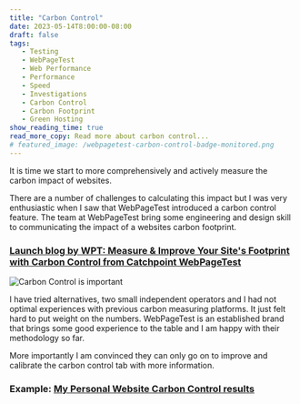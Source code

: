```yaml
---
title: "Carbon Control"
date: 2023-05-14T8:00:00-08:00
draft: false
tags: 
   - Testing
   - WebPageTest
   - Web Performance
   - Performance
   - Speed
   - Investigations
   - Carbon Control
   - Carbon Footprint
   - Green Hosting
show_reading_time: true
read_more_copy: Read more about carbon control...
# featured_image: /webpagetest-carbon-control-badge-monitored.png
---
```


It is time we start to more comprehensively and actively measure the carbon impact of websites.

There are a number of challenges to calculating this impact but I was very enthusiastic when I saw that WebPageTest introduced a carbon control feature. The team at WebPageTest bring some engineering and design skill to communicating the impact of a websites carbon footprint.

### [Launch blog by WPT: Measure & Improve Your Site's Footprint with Carbon Control from Catchpoint WebPageTest](https://blog.webpagetest.org/posts/carbon-control/)

![Carbon Control is important](/carbon-control.png)

I have tried alternatives, two small independent operators and I had not optimal experiences with previous carbon measuring platforms. It just felt hard to put weight on the numbers. WebPageTest is an established brand that brings some good experience to the table and I am happy with their methodology so far. 

More importantly I am convinced they can only go on to improve and calibrate the carbon control tab with more information. 

### Example: [My Personal Website Carbon Control results](https://www.webpagetest.org/result/230514_AiDc8C_3AV/7/carboncontrol/)


